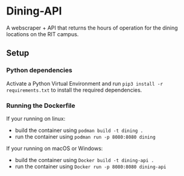 # Dining-API

A webscraper + API that returns the hours of operation for the dining locations
on the RIT campus.

## Setup
### Python dependencies
Activate a Python Virtual Environment and run `pip3 install -r
requirements.txt` to install the required dependencies.

### Running the Dockerfile
If your running on linux:
- build the container using `podman build -t dining .`
- run the container using `podman run -p 8080:8080 dining` 

If your running on macOS or Windows:
- build the container using `Docker build -t dining-api .`
- run the container using `Docker run -p 8080:8080 dining-api`

